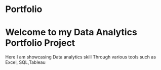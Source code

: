 # Portfolio
# Welcome to my Data Analytics Portfolio Project 
Here I am showcasing Data analytics skill Through various tools such as Excel, SQL,Tableau
